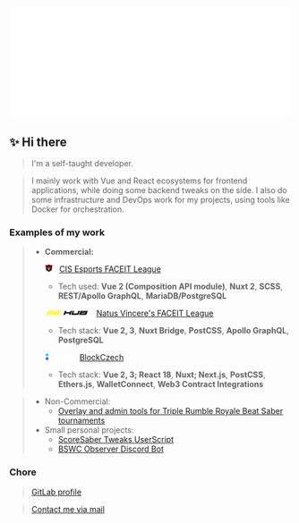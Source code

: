 ![Metrics](/github-metrics.svg)

## ✨ Hi there 
> I'm a self-taught developer.

> I mainly work with Vue and React ecosystems for frontend applications, while doing some backend tweaks on the side. I also do some infrastructure and DevOps work for my projects, using tools like Docker for orchestration.

### Examples of my work
> - **Commercial:**
>
>   <img src="./assets/cis-shield.png" alt="CIS Esports" height="14"/>&nbsp;&nbsp;&nbsp;[CIS Esports FACEIT League](https://cisesports.com)
>
>   - Tech used: **Vue 2 (Composition API module)**, **Nuxt 2**, **SCSS**, **REST/Apollo GraphQL**, **MariaDB/PostgreSQL**
>
>   <img src="./assets/navi-flat.svg" alt="NAVINATION Hub" width="80"/>&nbsp;&nbsp;&nbsp;[Natus Vincere's FACEIT League](https://hub.navi.gg)
>
>   - Tech stack: **Vue 2, 3**, **Nuxt Bridge**, **PostCSS**, **Apollo GraphQL**, **PostgreSQL**
>
>   <img src="./assets/blockczech.png" alt="Blockczech" width="50"/>&nbsp;&nbsp;&nbsp;[BlockCzech](https://blockczech.io/)
>
>   - Tech stack: **Vue 2, 3; React 18**, **Nuxt; Next.js**, **PostCSS**, **Ethers.js**, **WalletConnect**, **Web3 Contract Integrations**

> - Non-Commercial:
>   - [Overlay and admin tools for Triple Rumble Royale Beat Saber tournaments](https://discord.gg/9fcutjAggV 
)
> - Small personal projects: 
>   - [ScoreSaber Tweaks UserScript](https://gitlab.com/flameflick/scoresaber-tweaks)
>   - [BSWC Observer Discord Bot](https://gitlab.com/flameflick/bswc-observer)

### Chore
> [GitLab profile](https://gitlab.com/flameflick)

> [Contact me via mail](mailto:flameflick@pm.me)
